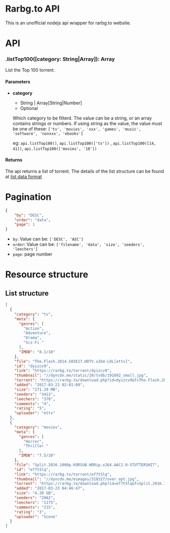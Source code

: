 # Rarbg.to API

This is an unofficial nodejs api wrapper for rarbg.to website.


# API

### .listTop100([category: String|Array]): Array

List the Top 100 torrent.

#### Parameters

- **category**
    + String | Array[String|Number]
    + Optional
    
    Which category to be filterd. The value can be a string, or an array contains strings or numbers. If using string as the value, the value must be one of these: `['tv', 'movies', 'xxx', 'games', 'music', 'software', 'nonxxx', 'ebooks']`

    eg: `api.listTop100()`, `api.listTop100(['tv'])` , `api.listTop100([14, 41])`, `api.listTop100(['movies', '18'])`


#### Returns

The api returns a list of torrent. The details of the list structure can be found at [list data format](#list-structure)

# Pagination

```json
{
    "by": "DESC",
    "order": "data",
    "page": 1
}
```

- `by`: Value can be: `['DESC', 'ASC']`
- `order`: Value can be: `['filename', 'data', 'size', 'seeders', 'leechers']`
- `page`: page number

# Resource structure

## List structure

```json
[
  {
    "category": "tv",
    "meta": {
      "genres": [
        "Action",
        "Adventure",
        "Drama",
        "Sci-Fi "
      ],
      "IMDB": "8.1/10"
    },
    "file": "The.Flash.2014.S03E17.HDTV.x264-LOL[ettv]",
    "id": "dyizcv9",
    "link": "https://rarbg.to/torrent/dyizcv9",
    "thumbnail": "//dyncdn.me/static/20/tvdb/191692_small.jpg",
    "torrent": "https://rarbg.to/download.php?id=dyizcv9&f=The.Flash.2014.S03E17.HDTV.x264-LOL[ettv].torrent",
    "added": "2017-03-22 02:01:09",
    "size": "271.29 MB",
    "seeders": "3413",
    "leechers": "370",
    "comments": "4",
    "rating": "5",
    "uploader": "ettv"
  },
  {
    "category": "movies",
    "meta": {
      "genres": [
        "Horror",
        "Thriller "
      ],
      "IMDB": "7.5/10"
    },
    "file": "Split.2016.1080p.KORSUB.HDRip.x264.AAC2.0-STUTTERSHIT",
    "id": "ef7t5lq",
    "link": "https://rarbg.to/torrent/ef7t5lq",
    "thumbnail": "//dyncdn.me/mimages/318327/over_opt.jpg",
    "torrent": "https://rarbg.to/download.php?id=ef7t5lq&f=Split.2016.1080p.KORSUB.HDRip.x264.AAC2.0-STUTTERSHIT.torrent",
    "added": "2017-03-23 04:46:47",
    "size": "4.20 GB",
    "seeders": "2962",
    "leechers": "1175",
    "comments": "215",
    "rating": "3",
    "uploader": "Scene"
  }
]
```
